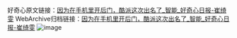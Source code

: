 好奇心原文链接：[因为在手机里开后门，酷派这次出名了_智能_好奇心日报-崔绮雯](https://www.qdaily.com/articles/4519.html)
WebArchive归档链接：[因为在手机里开后门，酷派这次出名了_智能_好奇心日报-崔绮雯](http://web.archive.org/web/20190623161255/https://www.qdaily.com/articles/4519.html)
![image](http://ww3.sinaimg.cn/large/007d5XDply1g3w3wvj7h3j30u035u1kx)